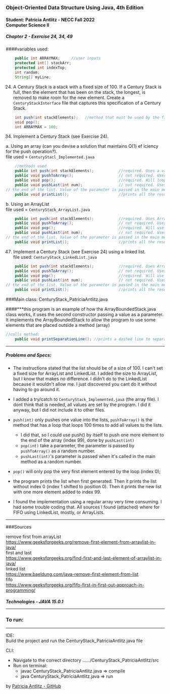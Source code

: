 <h3>Object-Oriented Data Structure Using Java, 4th Edition</h3>

<h4>Student: Patricia Antlitz - NECC Fall 2022 <br> Computer Science II</h4>
<h5>Chapter 2 - Exercise 24, 34, 49 </h5>

####variables used:

```java
    public int ARRAYMAX;     //user inputs
    protected int[] stackArr;
    protected int indexTop;
    int random;
    String[] myLine;
```

24. A Century Stack is a stack with a fixed size of 100. If a Century Stack is full, then the
    element that has been on the stack, the longest, is removed to make room for the
    new element. Create a `CenturyStackInterface` file that captures this specification
    of a Century Stack.<br>
```java
    int push(int stackElements);   //method that must be used by the files implementing this interface
    void pop();
    int ARRAYMAX = 100;
```

34. Implement a Century Stack (see Exercise 24).

a. Using an array (can you devise a solution that maintains O(1) ef iciency for the
push operation?).<br>
file used = `CenturyStacl_Implemented.java`
```java
    //methods used    
    public int push(int stackElements);           //required. Uses a variable increment to increment the indexes. push() can only push 1 element
    public void pushToArray();                    // not required. Uses a loop to call push() passing a random number as a parameter
    public void pop();                            //required. Will loop through the array to remove the element in index 0
    public void pushLast(int num);                // not required. Uses method push() to insert one more element at the end of the array
// the end of the list. Value of the parameter is passed in the main method as a random numbers
    public void printList();                      //prints all the results
```
b. Using an ArrayList<br>
file used = `CenturyStack_ArrayList.java`
```java
    public int push(int stackElements);           //required. Uses ArrayList's functionality .add() to add one element into the list
    public void pushToArray();                    // not required. Uses a loop to call push() passing a random number as a parameter
    public void pop();                            //required. Will use ArrayList's function .remove(index) to remove index 0
    public void pushLast(int num);                // not required. Uses method push() to insert one more element at 
// the end of the list. Value of the parameter is passed in the main method as a random numbers
    public void printList();                      //prints all the results
```

47. Implement a Century Stack (see Exercise 24) using a linked list.<br>
file used: `CenturyStack_LinkedList.java`
```java
    public int push(int stackElements);           //required. Uses ArrayList's functionality .add() to add one element into the list
    public void pushToArray();                    // not required. Uses a loop to call push() passing a random number as a parameter
    public void pop();                            //required. Will use ArrayList's function .remove(index) to remove index 0
    public void pushLast(int num);                // not required. Uses method push() to insert one more element at 
// the end of the list. Value of the parameter is passed in the main method as a random numbers
    public void printList();                      //prints all the results
```

###Main class: CenturyStack_PatriciaAntlitz.java

####***this program is an example of how the ArrayBoundedStack.java class works, it uses the second constructor passing a value as a parameter. It implements the ArrayBoundedStack to allow the program to use some elements that are placed outside a method (array)

```java
//calls method:
    public void printSeparationLine(); //prints a dashed line to separate the different lists
```

<hr>
<h5>Problems and Specs:</h5>

- The instructions stated that the list should be of a size of 100. I can't set a fixed size for ArrayList and LinkedList. I added the size to
ArrayList, but I know that makes no difference. I didn't do to the LinkedList because it wouldn't allow me. I just discovered you cant do it without having to go around it.
  
- I added a try/catch to `CenturyStack_Implemented.java` (the array file). I dont think that is needed, all values are set by the program. I did it anyway, but I did not include it to other files.

- `push(int)` only pushes one value into the lists, `pushToArray()` is the method that has a loop that loops 100 times to add all values to the lists.
    - I did that, so I could use push() by itself to push one more element to the end of the array (index 99), done by `pushLast(int)`
    - `pop(int)` take a parameter, the parameter is passed by `pushToArray()` as a random number.
    - `pushLast(int)`'s parameter is passed when it's called in the main method as a random number.
    
- `pop()` will only pop the very first element entered by the loop (index 0);

- the program prints the list when first generated. Then it prints the list without index 0 (index 1 shifted to position 0). Then it prints the new list with one more element added to index 99.

- I found the implementation using a regular array very time consuming. I had some trouble coding that. All sources I found (attached) where for FIFO using LinkedList, mostly, or ArrayLists.

<hr>

###Sources

remove first from arrayList<br>
https://www.geeksforgeeks.org/remove-first-element-from-arraylist-in-java/ <br>
first and last<br>
https://www.geeksforgeeks.org/find-first-and-last-element-of-arraylist-in-java/
<br>
linked list<br>
https://www.baeldung.com/java-remove-first-element-from-list
<br>
fifo<br>
https://www.geeksforgeeks.org/fifo-first-in-first-out-approach-in-programming/


<h5>Technologies</hr>
- JAVA 15.0.1


<hr>

<h3>To run:</h3>
<hr>

IDE:<br>
Build the project and run the CenturyStack_PatriciaAntlitz.java file

CLI:<br>
* Navigate to the correct directory ....../CenturyStack_PatriciaAntlitz/src <br>
* Run on terminal:
    * javac CenturyStack_PatriciaAntlitz.java => compile
    * java CenturyStack_PatriciaAntlitz.java => run

by [Patricia Antlitz - GitHub](https://github.com/patybn3)